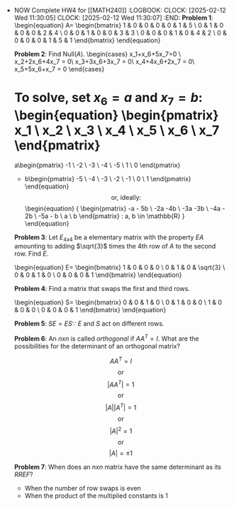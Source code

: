 - NOW Complete HW4 for [[MATH240]]
  :LOGBOOK:
  CLOCK: [2025-02-12 Wed 11:30:05]
  CLOCK: [2025-02-12 Wed 11:30:07]
  :END:
  **Problem 1**:
  \begin{equation}
  A=
  \begin{bmatrix}
  1 & 0 & 0 & 0 & 0 & 1 & 5 \\
  0 & 1 & 0 & 0 & 0 & 2 & 4 \\
  0 & 0 & 1 & 0 & 0 & 3 & 3 \\
  0 & 0 & 0 & 1 & 0 & 4 & 2 \\
  0 & 0 & 0 & 0 & 1 & 5 & 1
  \end{bmatrix}
  \end{equation}
  
  **Problem 2**:
  Find $\text{Null}(A)$.
  \begin{cases}
  x_1+x_6+5x_7=0 \\
  x_2+2x_6+4x_7 = 0\\
  x_3+3x_6+3x_7 = 0\\
  x_4+4x_6+2x_7 = 0\\
  x_5+5x_6+x_7 = 0
  \end{cases}
  
  To solve, set $x_6 = a$ and $x_7 = b$:
  \begin{equation}
  \begin{pmatrix}
  x_1 \\ x_2 \\ x_3 \\ x_4 \\ x_5 \\ x_6 \\ x_7
  \end{pmatrix}
  =
  a\begin{pmatrix}
  -1 \\ -2 \\ -3 \\ -4 \\ -5 \\ 1 \\ 0
  \end{pmatrix}
  + b\begin{pmatrix}
  -5 \\ -4 \\ -3 \\ -2 \\ -1 \\ 0 \\ 1
  \end{pmatrix}
  \end{equation}
  $$\text{or, ideally:}$$
  \begin{equation}
  \{
  \begin{pmatrix}
  -a - 5b \\ -2a -4b \\ -3a -3b \\ -4a - 2b \\ -5a - b \\ a \\ b
  \end{pmatrix}
  :
  a, b \in \mathbb{R}
  \}
  \end{equation}
  
  **Problem 3**:
  Let $E_{4x4}$ be a elementary matrix with the property $EA$ amounting to adding $\sqrt{3}$ times the 4th row of $A$ to the second row. Find $E$.
  
  \begin{equation}
  E=
  \begin{bmatrix}
  1 & 0 & 0 & 0 \\
  0 & 1 & 0 & \sqrt{3} \\
  0 & 0 & 1 & 0 \\
  0 & 0 & 0 & 1
  \end{bmatrix}
  \end{equation}
  
  **Problem 4**:
  Find a matrix that swaps the first and third rows.
  
  \begin{equation}
  S=
  \begin{bmatrix}
  0 & 0 & 1 & 0 \\
  0 & 1 & 0 & 0 \\
  1 & 0 & 0 & 0 \\
  0 & 0 & 0 & 1
  \end{bmatrix}
  \end{equation}
  
  **Problem 5**:
  $SE=ES\because$
  $E$ and $S$ act on different rows.
  
  **Problem 6**:
  An $nxn$ is called *orthogonal* if $AA^T=I$. What are the possibilities for the determinant of an orthogonal matrix?
  
  $$AA^T=I$$
  $$\text{or}$$
  $$|AA^T|=1$$
  $$\text{or}$$
  $$|A||A^T|=1$$
  $$\text{or}$$
  $$|A|^2=1$$
  $$\text{or}$$
  $$|A|=\pm1$$
  
  **Problem 7**:
  When does an $nxn$ matrix have the same determinant as its *RREF*?
  * When the number of row swaps is even
  * When the product of the multiplied constants is 1